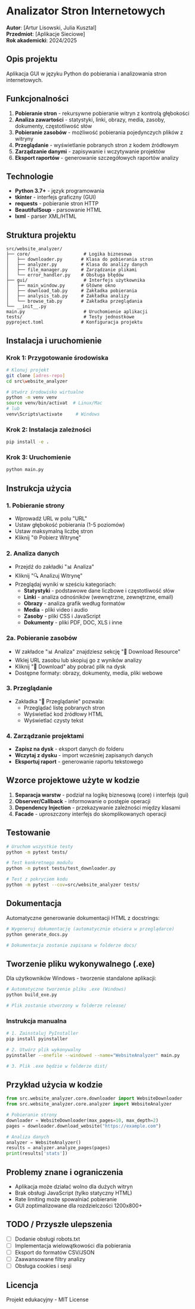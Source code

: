 # Analizator Stron Internetowych

**Autor**: [Artur Lisowski, Julia Kusztal]  
**Przedmiot**: [Aplikacje Sieciowe]  
**Rok akademicki**: 2024/2025

## Opis projektu

Aplikacja GUI w języku Python do pobierania i analizowania stron internetowych.

## Funkcjonalności

1. **Pobieranie stron** - rekursywne pobieranie witryn z kontrolą głębokości
2. **Analiza zawartości** - statystyki, linki, obrazy, media, zasoby, dokumenty, częstotliwość słów
3. **Pobieranie zasobów** - możliwość pobierania pojedynczych plików z witryny
4. **Przeglądanie** - wyświetlanie pobranych stron z kodem źródłowym
5. **Zarządzanie danymi** - zapisywanie i wczytywanie projektów
6. **Eksport raportów** - generowanie szczegółowych raportów analizy

## Technologie

- **Python 3.7+** - język programowania
- **tkinter** - interfejs graficzny (GUI)
- **requests** - pobieranie stron HTTP
- **BeautifulSoup** - parsowanie HTML
- **lxml** - parser XML/HTML

## Struktura projektu

```text
src/website_analyzer/
├── core/                    # Logika biznesowa
│   ├── downloader.py       # Klasa do pobierania stron
│   ├── analyzer.py         # Klasa do analizy danych
│   ├── file_manager.py     # Zarządzanie plikami
│   └── error_handler.py    # Obsługa błędów
├── gui/                     # Interfejs użytkownika
│   ├── main_window.py      # Główne okno
│   ├── download_tab.py     # Zakładka pobierania
│   ├── analysis_tab.py     # Zakładka analizy
│   └── browse_tab.py       # Zakładka przeglądania
└── __init__.py
main.py                      # Uruchomienie aplikacji
tests/                       # Testy jednostkowe
pyproject.toml              # Konfiguracja projektu
```

## Instalacja i uruchomienie

### Krok 1: Przygotowanie środowiska

```bash
# Klonuj projekt
git clone [adres-repo]
cd src\website_analyzer

# Utwórz środowisko wirtualne
python -m venv venv
source venv/bin/activat  # Linux/Mac
# lub
venv\Scripts\activate     # Windows
```

### Krok 2: Instalacja zależności

```bash
pip install -e .
```

### Krok 3: Uruchomienie

```bash
python main.py
```

## Instrukcja użycia

### 1. Pobieranie strony

- Wprowadź URL w polu "URL"
- Ustaw głębokość pobierania (1-5 poziomów)
- Ustaw maksymalną liczbę stron
- Kliknij "🌐 Pobierz Witrynę"

### 2. Analiza danych

- Przejdź do zakładki "📊 Analiza"
- Kliknij "🔍 Analizuj Witrynę"
- Przeglądaj wyniki w sześciu kategoriach:
  - **Statystyki** - podstawowe dane liczbowe i częstotliwość słów
  - **Linki** - analiza odnośników (wewnętrzne, zewnętrzne, email)
  - **Obrazy** - analiza grafik według formatów
  - **Media** - pliki video i audio
  - **Zasoby** - pliki CSS i JavaScript
  - **Dokumenty** - pliki PDF, DOC, XLS i inne

### 2a. Pobieranie zasobów

- W zakładce "📊 Analiza" znajdziesz sekcję "🔽 Download Resource"
- Wklej URL zasobu lub skopiuj go z wyników analizy
- Kliknij "💾 Download" aby pobrać plik na dysk
- Dostępne formaty: obrazy, dokumenty, media, pliki webowe

### 3. Przeglądanie

- Zakładka "📖 Przeglądanie" pozwala:
  - Przeglądać listę pobranych stron
  - Wyświetlać kod źródłowy HTML
  - Wyświetlać czysty tekst

### 4. Zarządzanie projektami

- **Zapisz na dysk** - eksport danych do folderu
- **Wczytaj z dysku** - import wcześniej zapisanych danych
- **Eksportuj raport** - generowanie raportu tekstowego

## Wzorce projektowe użyte w kodzie

1. **Separacja warstw** - podział na logikę biznesową (core) i interfejs (gui)
2. **Observer/Callback** - informowanie o postępie operacji
3. **Dependency Injection** - przekazywanie zależności między klasami
4. **Facade** - uproszczony interfejs do skomplikowanych operacji

## Testowanie

```bash
# Uruchom wszystkie testy
python -m pytest tests/

# Test konkretnego modułu
python -m pytest tests/test_downloader.py

# Test z pokryciem kodu
python -m pytest --cov=src/website_analyzer tests/
```

## Dokumentacja

Automatyczne generowanie dokumentacji HTML z docstrings:

```bash
# Wygeneruj dokumentację (automatycznie otwiera w przeglądarce)
python generate_docs.py

# Dokumentacja zostanie zapisana w folderze docs/
```

## Tworzenie pliku wykonywalnego (.exe)

Dla użytkowników Windows - tworzenie standalone aplikacji:

```bash
# Automatyczne tworzenie pliku .exe (Windows)
python build_exe.py

# Plik zostanie utworzony w folderze release/
```

### Instrukcja manualna

```bash
# 1. Zainstaluj PyInstaller
pip install pyinstaller

# 2. Utwórz plik wykonywalny
pyinstaller --onefile --windowed --name="WebsiteAnalyzer" main.py

# 3. Plik .exe będzie w folderze dist/
```

## Przykład użycia w kodzie

```python
from src.website_analyzer.core.downloader import WebsiteDownloader
from src.website_analyzer.core.analyzer import WebsiteAnalyzer

# Pobieranie strony
downloader = WebsiteDownloader(max_pages=10, max_depth=2)
pages = downloader.download_website("https://example.com")

# Analiza danych
analyzer = WebsiteAnalyzer()
results = analyzer.analyze_pages(pages)
print(results['stats'])
```

## Problemy znane i ograniczenia

- Aplikacja może działać wolno dla dużych witryn
- Brak obsługi JavaScript (tylko statyczny HTML)
- Rate limiting może spowalniać pobieranie
- GUI zoptimalizowane dla rozdzielczości 1200x800+

## TODO / Przyszłe ulepszenia

- [ ] Dodanie obsługi robots.txt
- [ ] Implementacja wielowątkowości dla pobierania
- [ ] Eksport do formatów CSV/JSON
- [ ] Zaawansowane filtry analizy
- [ ] Obsługa cookies i sesji

## Licencja

Projekt edukacyjny - MIT License
